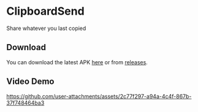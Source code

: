 # ClipboardSend

Share whatever you last copied

## Download

You can download the latest APK [here][latest-apk] or from [releases][releases].

[releases]: https://github.com/realmazharhussain/clipboard-send/releases
[latest-apk]: https://github.com/realmazharhussain/clipboard-send/releases/latest/download/clipboard-send.apk

## Video Demo

https://github.com/user-attachments/assets/2c77f297-a94a-4c4f-867b-37f748464ba3
